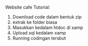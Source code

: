 Website cafe Tutorial:
1. Download code dalam bentuk zip
2. extrak ke folder biasa
3. Masukkan kedalam htdoc di xamp
4. Upload sql kedalam xamp
5. Running codingan tersbut
